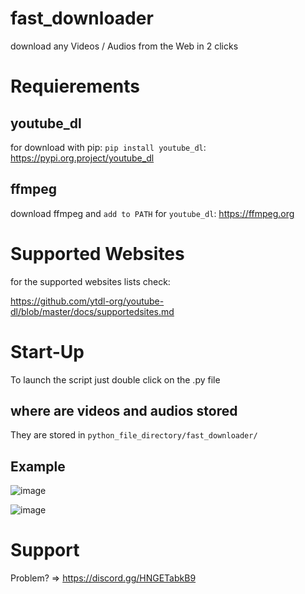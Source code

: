 # fast_downloader
download any Videos / Audios from the Web in 2 clicks

# Requierements

## youtube_dl
for download with pip: `pip install youtube_dl`: https://pypi.org.project/youtube_dl
 
## ffmpeg
download ffmpeg and `add to PATH` for `youtube_dl`: https://ffmpeg.org

# Supported Websites
for the supported websites lists check:

https://github.com/ytdl-org/youtube-dl/blob/master/docs/supportedsites.md

# Start-Up

To launch the script just double click on the .py file

## where are videos and audios stored
They are stored in `python_file_directory/fast_downloader/`

## Example
![image](https://media.discordapp.net/attachments/875082553298665553/880162160959946782/unknown.png)

![image](https://media.discordapp.net/attachments/875082553298665553/880162423720513546/unknown.png)

# Support
Problem? => https://discord.gg/HNGETabkB9
